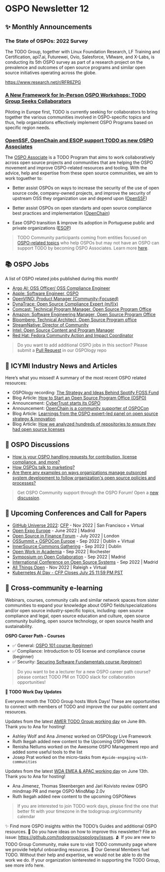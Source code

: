 # OSPO Newsletter 12


## ✨ Monthly Announcements 

### The State of OSPOs: 2022 Survey

The TODO Group, together with Linux Foundation Research, LF Training and Certification, api7.ai, Futurewei, Ovio, Salesforce, VMware, and X-Labs, is conducting its 5th OSPO survey as part of a research project on the prevalence and outcomes of open source programs and similar open source initiatives operating across the globe. 

https://www.research.net/r/RFR6ZPG

### [A New Framework for In-Person OSPO Workshops: TODO Group Seeks Collaborators](https://todogroup.org/blog/new-framework-in-person-ospo-workshops/)

Piloting in Europe first, TODO is currently seeking for collaborators to bring together the various communities involved in OSPO-specific topics and thus, help organizations effectively implement OSPO Programs based on specific region needs.

### [OpenSSF, OpenChain and ESOP support TODO as new OSPO Associates](https://todogroup.org/associates/)

The [OSPO Associate](https://todogroup.org/associates/) is a TODO Program that aims to work collaboratively across open source projects and communities that are helping the OSPO movement and improve OSPO-related resources and tooling. With the advice, help and expertise from these open source communities, we aim to work toguether to:

* Better assist OSPOs on ways to increase the security of the use of open source code, company-owned projects, and improve the security of upstream OSS they organization use and depend upon ([OpenSSF](https://openssf.org/))

* Better assist OSPOs on open standarts and open source compliance best practices and implementation ([OpenChain](https://www.openchainproject.org/))

* Ease OSPO transition & improve its adoption in Portuguese public and private organizations ([ESOP](https://www.esop.pt/en))

> TODO Community participants coming from entities focused on [OSPO-related topics](https://ospomindmap.todogroup.org/) who help OSPOs but may not have an OSPO can support TODO by becoming OSPO Associates. Learn more [here](https://todogroup.org/associates/).


## 📚 OSPO Jobs

A list of OSPO related jobs published during this month!

* [Argo AI: OSS Officer/ OSS Compliance Engineer](https://boards.greenhouse.io/argo/jobs/4268272)
* [Apple: Software Engineer, OSPO](https://jobs.apple.com/en-us/details/200349858/software-engineer-ospo-open-source-program-office)
* [OpenVINO: Product Manager (Community-Focused)](https://jobs.intel.com/ShowJob/Id/3393021/OpenVINO-Product-Manager-(Community-Focused))
* [DynaTrace: Open Source Compliance Expert (m/f/x)](https://careers.dynatrace.com/jobs/b70701ce-c8ba-49f6-af2b-d8adf1a6ee7a/)
* [Comcast: Technical Program Manager, Open Source Program Office](https://comcast.wd5.myworkdayjobs.com/Comcast_Careers/job/PA---Philadelphia-1800-Arch-St/Technical-Program-Manager--Open-Source-Program-Office_R335447)
* [Amazon: Software Engineering Manager, Open Source Program Office](https://www.amazon.jobs/en/jobs/2074411/software-engineering-manager-open-source-program-office-amazon-open-source-program-office)
* [Bloomberg: Technical Architect, Open Source Program office](https://careers.bloomberg.com/job/detail/99235)
* [StreamNative: Director of Community](https://jobs.lever.co/stream-native/6d247c32-837b-430e-88ee-807f722dbaf7)
* [Intel: Open Source Content and Program Manager](https://jobs.intel.com/ShowJob/Id/3448727/Open-Source-Content-and-Program-Manager)
* [Red Hat: Fedora Community Action and Impact Coordinator](https://us-redhat.icims.com/jobs/91919/fedora-community-action-and-impact-coordinator/job)

> Do you want to add additional OSPO jobs in this section? Please submit a [Pull Request](https://github.com/todogroup/ospology/tree/main/newsletter#how-to-contribute-to-osponews) in our OSPOlogy repo


## 📌 ICYMI Industry News and Articles

Here’s what you missed! A summary of the most recent OSPO related resources:

* OSPOlogy recording: [The Strategy and Ideas Behind Spotify FOSS Fund](https://www.youtube.com/watch?v=JD4yGco_MGw) 
* Blog Article: [How to Start an Open Source Program Office (OSPO)](https://sourcecodecontrol.co/how-to-start-an-open-source-program-office-ospo/)
* Announcement: [CyberTrust starts its OSPO](https://www.cybertrust.co.jp/pressrelease/2022/0623-ospo.html)
* Announcement: [OpenChain is a community supporter of OSPOCon](https://www.openchainproject.org/featured/2022/06/26/ospocon-eu-2022)
* Blog Article: [Learnings from the OSPO expert-led panel on open source strategy & innovation](https://todogroup.org/blog/ospo-expert-led-webinar-learnings/)
* Blog Article: [How we analyzed hundreds of repositories to ensure they had open source licenses](https://about.sourcegraph.com/blog/batch-changes-ospo)


## 🙋 OSPO Discussions

* [How is your OSPO handling requests for contribution, license compliance, and more?](https://github.com/todogroup/ospology/discussions/139)
* [How OSPOs talk to marketing?](https://github.com/todogroup/ospology/discussions/140)
* [Are there any examples on ways organizations manage outsorced system development to follow organization's open source policies and processes?](https://github.com/todogroup/ospology/discussions/134)

> Get OSPO Community support through the OSPO Forum! Open a [new discussion](https://github.com/todogroup/ospology/discussions).

## 📎 Upcoming Conferences and Call for Papers

* [GitHub Universe 2022](https://www.githubuniverse.com/): [CFP](https://www.githubuniverse.com/call_for_speakers) - Nov 2022 | San Francisco + Virtual
* [Open Expo Europe](https://openexpoeurope.com/) - June 2022 | Madrid
* [Open Source in Finance Forum](https://events.linuxfoundation.org/open-source-finance-forum/) - July 2022 | London
* [OSSummit + OSPOCon Europe](https://events.linuxfoundation.org/open-source-summit-europe/) - Sep 2022 | Dublin + Virtual
* [InnerSource Commons Gathering](https://www.eventbrite.com/e/innersource-commons-gathering-sep-2022-dublin-tickets-370546573777) - Sep 2022 | Dublin
* [Open Work in Academia](https://openr.it/summit/) - Sep 2022 | Rochester
* [Symposium on Open Collaboration](https://opensym.org/) - Sep 2022 | Madrid
* [International Conference on Open Source Systems](https://oss2022.github.io/) - Sep 2022 | Madrid
* [All Things Open](https://2021.allthingsopen.org/) - Nov 2022 | Raleigh + Virtual
* [Kubernetes AI Day - CFP Closes July 25 11:59 PM PST](https://events.linuxfoundation.org/kubernetes-ai-day-north-america/program/cfp/)

## 🔭 Cross-community e-learning

Webinars, courses, community calls and similar network spaces from sister communities to expand your knowledge about OSPO fields/specializations and/or open source industry-specific topics, including: open source compliance and legal, open source education and culture, open source community building, open source technology, or open source health and sustainability. 

**OSPO Career Path - Courses**

* ✅ General: [OSPO 101 course (beginner)](https://github.com/todogroup/ospo101)
* ✅ Compliance: Introduction to OS license and compliance course (beginner)
* ✅ Security: [Securing Software Fundamentals course (beginner)](https://openssf.org/training/courses/)

> Do you want to be a lecturer for a new OSPO career path course? please contact TODO PM on TODO slack for collaboration opportunities!


**📝 TODO Work Day Updates**

Everyone month the TODO Group hosts Work Days! These are opportunities to connect with members of TODO and improve the our public content and resources. 

Updates from the latest [AMER TODO Group working day](https://github.com/todogroup/work-day-activities) on June 8th. Thank you to Ana for hosting!

* Ashley Wolf and Ana Jimenez worked on OSPOlogy Live Framework
* Ruth Ikegah added new content to the Upcoming OSPO News
* Renisha Nellums worked on the Awesome OSPO Management repo and added some useful tools to the list
* Josep Prat worked on the micro-tasks from `#guide-engaging-with-communities`

Updates from the latest [WDA EMEA & APAC working day](https://github.com/todogroup/work-day-activities) on June 13th. Thank you to Ana for hosting!

* Ana Jimenez, Thomas Steenbergen and Jari Koivisto review OSPO mindmap PR and merge OSPO MindMap 2.0v
* Ruth Ikegah added new content to the upcoming OSPONews

> If you are interested to join TODO work days, please find the one that better fit with your timezone in the todogroup.org/community calendar

✨ Find more OSPO insights within the TODO’s Guides and additional OSPO resources.
🧐 Do you have ideas on how to improve this newsletter? File an issue: https://github.com/todogroup/ospology/issues.
🫂 If you are new to TODO Group Community, make sure to visit TODO community page where we provide helpful onboarding resources.
💚 Our General Members fuel TODO. Without their help and expertise, we would not be able to do the work we do. If your organization isinterested in supporting the TODO Group, see more info here.


